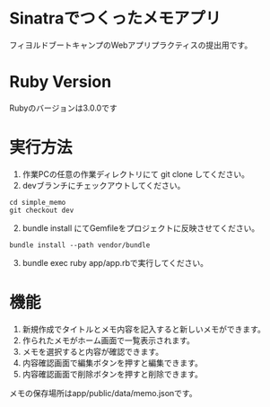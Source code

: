 # Sinatraでつくったメモアプリ

フィヨルドブートキャンプのWebアプリプラクティスの提出用です。
# Ruby Version

Rubyのバージョンは3.0.0です

# 実行方法

1. 作業PCの任意の作業ディレクトリにて git clone してください。
2. devブランチにチェックアウトしてください。
```
cd simple_memo
git checkout dev 
```
2. bundle install にてGemfileをプロジェクトに反映させてください。
```
bundle install --path vendor/bundle
```
3. bundle exec ruby app/app.rbで実行してください。

# 機能

1. 新規作成でタイトルとメモ内容を記入すると新しいメモができます。
2. 作られたメモがホーム画面で一覧表示されます。
3. メモを選択すると内容が確認できます。
4. 内容確認画面で編集ボタンを押すと編集できます。
5. 内容確認画面で削除ボタンを押すと削除できます。

メモの保存場所はapp/public/data/memo.jsonです。
